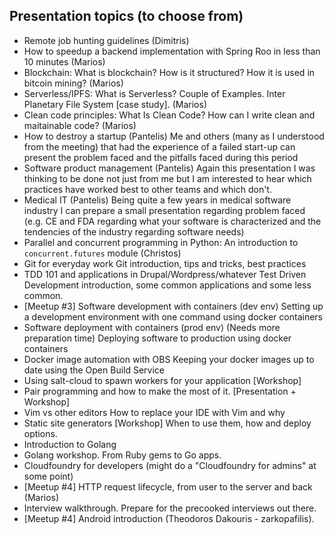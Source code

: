 ## Presentation topics (to choose from)

- Remote job hunting guidelines (Dimitris)
- How to speedup a backend implementation with Spring Roo in less than 10 minutes (Marios)
- Blockchain: What is blockchain? How is it structured? How it is used in bitcoin mining? (Marios)
- Serverless/IPFS: What is Serverless? Couple of Examples. Inter Planetary File System [case study]. (Marios)
- Clean code principles: What Is Clean Code? How can I write clean and maitainable code? (Marios)
- How to destroy a startup (Pantelis)
  Me and others (many as I understood from the meeting) that had the experience of a failed start-up can present the problem faced and the pitfalls faced during this period
- Software product management (Pantelis)
  Again this presentation I was thinking to be done not just from me but I am interested to hear which practices have worked best to other teams and which don't. 
- Medical IT (Pantelis)
  Being quite a few years in medical software industry I can prepare a small presentation regarding problem faced (e.g. CE and FDA regarding what your software is characterized and the tendencies of the industry regarding software needs)
- Parallel and concurrent programming in Python: An introduction to `concurrent.futures` module (Christos)  
- Git for everyday work
  Git introduction, tips and tricks, best practices
- TDD 101 and applications in Drupal/Wordpress/whatever
  Test Driven Development introduction, some common applications and some less
  common.
- [Meetup #3] Software development with containers (dev env)
  Setting up a development environment with one command using docker containers
- Software deployment with containers (prod env) (Needs more preparation time)
  Deploying software to production using docker containers
- Docker image automation with OBS
  Keeping your docker images up to date using the Open Build Service
- Using salt-cloud to spawn workers for your application [Workshop]
- Pair programming and how to make the most of it. [Presentation + Workshop]
- Vim vs other editors
  How to replace your IDE with Vim and why
- Static site generators [Workshop]
  When to use them, how and deploy options.
- Introduction to Golang
- Golang workshop. From Ruby gems to Go apps.
- Cloudfoundry for developers (might do a "Cloudfoundry for admins" at some point)
- [Meetup #4] HTTP request lifecycle, from user to the server and back (Marios)
- Interview walkthrough. Prepare for the precooked interviews out there.
- [Meetup #4] Android introduction (Theodoros Dakouris - zarkopafilis).
